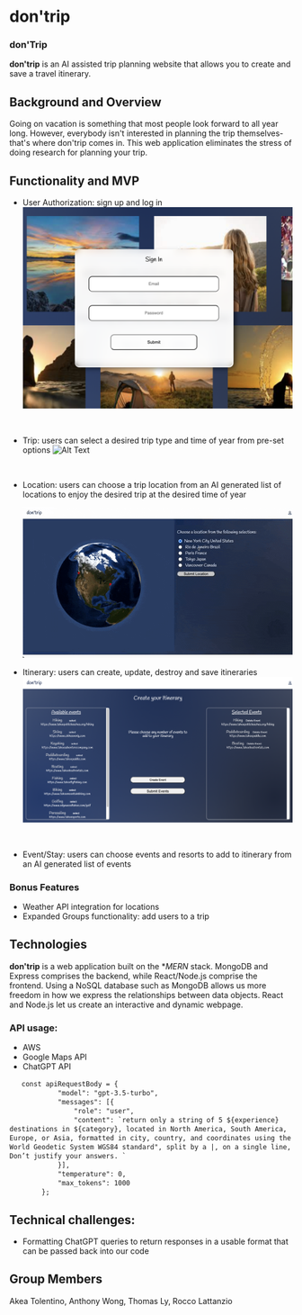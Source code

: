 # **don'trip**

### **don'Trip**

**don'trip** is an AI assisted trip planning website that allows you to create and save a travel itinerary.

## Background and Overview

Going on vacation is something that most people look forward to all year long. However, everybody isn't interested in planning the trip themselves- that's where don'trip comes in. This web application eliminates the stress of doing research for planning your trip. 

## Functionality and MVP

- User Authorization: sign up and log in  
![Alt Text](./signin.png)
<br/>

- Trip: users can select a desired trip type and time of year from pre-set options
![Alt Text](/trips.png)
<br/>

- Location: users can choose a trip location from an AI generated list of locations to enjoy the desired trip at the desired time of year

&nbsp; &nbsp; &nbsp; ![Alt Text](/globe.gif)
<br/>

- Itinerary: users can create, update, destroy and save itineraries
![Alt Text](/itinerary.png)
<br/>

- Event/Stay: users can choose events and resorts to add to itinerary from an AI generated list of events

### Bonus Features

- Weather API integration for locations
- Expanded Groups functionality: add users to a trip

## Technologies

**don'trip** is a web application built on the **MERN* stack. MongoDB and Express comprises the backend, while React/Node.js comprise the frontend. Using a NoSQL database such as MongoDB allows us more freedom in how we express the relationships between data objects. React and Node.js let us create an interactive and dynamic webpage.

### API usage:

- AWS
- Google Maps API
- ChatGPT API
```
   const apiRequestBody = {
            "model": "gpt-3.5-turbo",
            "messages": [{
                "role": "user",
                "content": `return only a string of 5 ${experience} destinations in ${category}, located in North America, South America, Europe, or Asia, formatted in city, country, and coordinates using the World Geodetic System WGS84 standard", split by a |, on a single line, Don’t justify your answers. `
            }],
            "temperature": 0,
            "max_tokens": 1000
        };
```

## Technical challenges:

- Formatting ChatGPT queries to return responses in a usable format that can be passed back into our code

## Group Members

Akea Tolentino, Anthony Wong, Thomas Ly, Rocco Lattanzio
